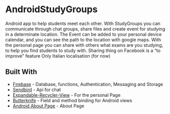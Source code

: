 # AndroidStudyGroups

Android app to help students meet each other.
With StudyGroups you can communicate through chat groups, share files and create event for studying in a determinate location.
The Event can be added to your personal device calendar, and you can see the path to the location with google maps.
With the personal page you can share with others what exams are you studying, to help you find students to study with.
Sharing thing on Facebook is a “to improve” feature
Only Italian localisation (for now)

## Built With

* [Firebase](https://firebase.google.com/) - Database, functions, Authentication, Messaging and Storage
* [Sendbird](https://sendbird.com/) - Api for chat
* [Expandable-Recycler-View](https://github.com/thoughtbot/expandable-recycler-view) - For the personal Page
* [Butterknife](http://jakewharton.github.io/butterknife/) - Field and method binding for Android views
* [Android About Page](https://github.com/medyo/android-about-page) - About Page

